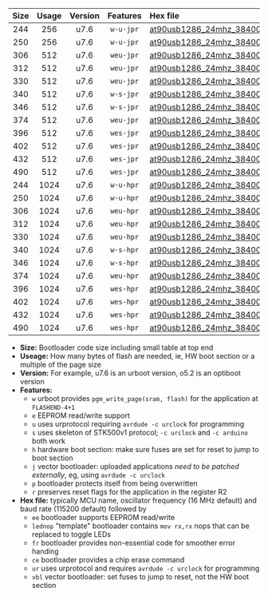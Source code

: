 |Size|Usage|Version|Features|Hex file|
|:-:|:-:|:-:|:-:|:--|
|244|256|u7.6|`w-u-jpr`|[at90usb1286_24mhz_38400bps_ur_vbl.hex](https://raw.githubusercontent.com/stefanrueger/urboot/main/bootloaders/at90usb1286/fcpu_24mhz/38400_bps/at90usb1286_24mhz_38400bps_ur_vbl.hex)|
|250|256|u7.6|`w-u-jpr`|[at90usb1286_24mhz_38400bps_lednop_ur_vbl.hex](https://raw.githubusercontent.com/stefanrueger/urboot/main/bootloaders/at90usb1286/fcpu_24mhz/38400_bps/at90usb1286_24mhz_38400bps_lednop_ur_vbl.hex)|
|306|512|u7.6|`weu-jpr`|[at90usb1286_24mhz_38400bps_ee_ur_vbl.hex](https://raw.githubusercontent.com/stefanrueger/urboot/main/bootloaders/at90usb1286/fcpu_24mhz/38400_bps/at90usb1286_24mhz_38400bps_ee_ur_vbl.hex)|
|312|512|u7.6|`weu-jpr`|[at90usb1286_24mhz_38400bps_ee_lednop_ur_vbl.hex](https://raw.githubusercontent.com/stefanrueger/urboot/main/bootloaders/at90usb1286/fcpu_24mhz/38400_bps/at90usb1286_24mhz_38400bps_ee_lednop_ur_vbl.hex)|
|330|512|u7.6|`weu-jpr`|[at90usb1286_24mhz_38400bps_ee_lednop_fr_ur_vbl.hex](https://raw.githubusercontent.com/stefanrueger/urboot/main/bootloaders/at90usb1286/fcpu_24mhz/38400_bps/at90usb1286_24mhz_38400bps_ee_lednop_fr_ur_vbl.hex)|
|340|512|u7.6|`w-s-jpr`|[at90usb1286_24mhz_38400bps_vbl.hex](https://raw.githubusercontent.com/stefanrueger/urboot/main/bootloaders/at90usb1286/fcpu_24mhz/38400_bps/at90usb1286_24mhz_38400bps_vbl.hex)|
|346|512|u7.6|`w-s-jpr`|[at90usb1286_24mhz_38400bps_lednop_vbl.hex](https://raw.githubusercontent.com/stefanrueger/urboot/main/bootloaders/at90usb1286/fcpu_24mhz/38400_bps/at90usb1286_24mhz_38400bps_lednop_vbl.hex)|
|374|512|u7.6|`weu-jpr`|[at90usb1286_24mhz_38400bps_ee_lednop_fr_ce_ur_vbl.hex](https://raw.githubusercontent.com/stefanrueger/urboot/main/bootloaders/at90usb1286/fcpu_24mhz/38400_bps/at90usb1286_24mhz_38400bps_ee_lednop_fr_ce_ur_vbl.hex)|
|396|512|u7.6|`wes-jpr`|[at90usb1286_24mhz_38400bps_ee_vbl.hex](https://raw.githubusercontent.com/stefanrueger/urboot/main/bootloaders/at90usb1286/fcpu_24mhz/38400_bps/at90usb1286_24mhz_38400bps_ee_vbl.hex)|
|402|512|u7.6|`wes-jpr`|[at90usb1286_24mhz_38400bps_ee_lednop_vbl.hex](https://raw.githubusercontent.com/stefanrueger/urboot/main/bootloaders/at90usb1286/fcpu_24mhz/38400_bps/at90usb1286_24mhz_38400bps_ee_lednop_vbl.hex)|
|432|512|u7.6|`wes-jpr`|[at90usb1286_24mhz_38400bps_ee_lednop_fr_vbl.hex](https://raw.githubusercontent.com/stefanrueger/urboot/main/bootloaders/at90usb1286/fcpu_24mhz/38400_bps/at90usb1286_24mhz_38400bps_ee_lednop_fr_vbl.hex)|
|490|512|u7.6|`wes-jpr`|[at90usb1286_24mhz_38400bps_ee_lednop_fr_ce_vbl.hex](https://raw.githubusercontent.com/stefanrueger/urboot/main/bootloaders/at90usb1286/fcpu_24mhz/38400_bps/at90usb1286_24mhz_38400bps_ee_lednop_fr_ce_vbl.hex)|
|244|1024|u7.6|`w-u-hpr`|[at90usb1286_24mhz_38400bps_ur.hex](https://raw.githubusercontent.com/stefanrueger/urboot/main/bootloaders/at90usb1286/fcpu_24mhz/38400_bps/at90usb1286_24mhz_38400bps_ur.hex)|
|250|1024|u7.6|`w-u-hpr`|[at90usb1286_24mhz_38400bps_lednop_ur.hex](https://raw.githubusercontent.com/stefanrueger/urboot/main/bootloaders/at90usb1286/fcpu_24mhz/38400_bps/at90usb1286_24mhz_38400bps_lednop_ur.hex)|
|306|1024|u7.6|`weu-hpr`|[at90usb1286_24mhz_38400bps_ee_ur.hex](https://raw.githubusercontent.com/stefanrueger/urboot/main/bootloaders/at90usb1286/fcpu_24mhz/38400_bps/at90usb1286_24mhz_38400bps_ee_ur.hex)|
|312|1024|u7.6|`weu-hpr`|[at90usb1286_24mhz_38400bps_ee_lednop_ur.hex](https://raw.githubusercontent.com/stefanrueger/urboot/main/bootloaders/at90usb1286/fcpu_24mhz/38400_bps/at90usb1286_24mhz_38400bps_ee_lednop_ur.hex)|
|330|1024|u7.6|`weu-hpr`|[at90usb1286_24mhz_38400bps_ee_lednop_fr_ur.hex](https://raw.githubusercontent.com/stefanrueger/urboot/main/bootloaders/at90usb1286/fcpu_24mhz/38400_bps/at90usb1286_24mhz_38400bps_ee_lednop_fr_ur.hex)|
|340|1024|u7.6|`w-s-hpr`|[at90usb1286_24mhz_38400bps.hex](https://raw.githubusercontent.com/stefanrueger/urboot/main/bootloaders/at90usb1286/fcpu_24mhz/38400_bps/at90usb1286_24mhz_38400bps.hex)|
|346|1024|u7.6|`w-s-hpr`|[at90usb1286_24mhz_38400bps_lednop.hex](https://raw.githubusercontent.com/stefanrueger/urboot/main/bootloaders/at90usb1286/fcpu_24mhz/38400_bps/at90usb1286_24mhz_38400bps_lednop.hex)|
|374|1024|u7.6|`weu-hpr`|[at90usb1286_24mhz_38400bps_ee_lednop_fr_ce_ur.hex](https://raw.githubusercontent.com/stefanrueger/urboot/main/bootloaders/at90usb1286/fcpu_24mhz/38400_bps/at90usb1286_24mhz_38400bps_ee_lednop_fr_ce_ur.hex)|
|396|1024|u7.6|`wes-hpr`|[at90usb1286_24mhz_38400bps_ee.hex](https://raw.githubusercontent.com/stefanrueger/urboot/main/bootloaders/at90usb1286/fcpu_24mhz/38400_bps/at90usb1286_24mhz_38400bps_ee.hex)|
|402|1024|u7.6|`wes-hpr`|[at90usb1286_24mhz_38400bps_ee_lednop.hex](https://raw.githubusercontent.com/stefanrueger/urboot/main/bootloaders/at90usb1286/fcpu_24mhz/38400_bps/at90usb1286_24mhz_38400bps_ee_lednop.hex)|
|432|1024|u7.6|`wes-hpr`|[at90usb1286_24mhz_38400bps_ee_lednop_fr.hex](https://raw.githubusercontent.com/stefanrueger/urboot/main/bootloaders/at90usb1286/fcpu_24mhz/38400_bps/at90usb1286_24mhz_38400bps_ee_lednop_fr.hex)|
|490|1024|u7.6|`wes-hpr`|[at90usb1286_24mhz_38400bps_ee_lednop_fr_ce.hex](https://raw.githubusercontent.com/stefanrueger/urboot/main/bootloaders/at90usb1286/fcpu_24mhz/38400_bps/at90usb1286_24mhz_38400bps_ee_lednop_fr_ce.hex)|

- **Size:** Bootloader code size including small table at top end
- **Useage:** How many bytes of flash are needed, ie, HW boot section or a multiple of the page size
- **Version:** For example, u7.6 is an urboot version, o5.2 is an optiboot version
- **Features:**
  + `w` urboot provides `pgm_write_page(sram, flash)` for the application at `FLASHEND-4+1`
  + `e` EEPROM read/write support
  + `u` uses urprotocol requiring `avrdude -c urclock` for programming
  + `s` uses skeleton of STK500v1 protocol; `-c urclock` and `-c arduino` both work
  + `h` hardware boot section: make sure fuses are set for reset to jump to boot section
  + `j` vector bootloader: uploaded applications *need to be patched externally*, eg, using `avrdude -c urclock`
  + `p` bootloader protects itself from being overwritten
  + `r` preserves reset flags for the application in the register R2
- **Hex file:** typically MCU name, oscillator frequency (16 MHz default) and baud rate (115200 default) followed by
  + `ee` bootloader supports EEPROM read/write
  + `lednop` "template" bootloader contains `mov rx,rx` nops that can be replaced to toggle LEDs
  + `fr` bootloader provides non-essential code for smoother error handing
  + `ce` bootloader provides a chip erase command
  + `ur` uses urprotocol and requires `avrdude -c urclock` for programming
  + `vbl` vector bootloader: set fuses to jump to reset, not the HW boot section

